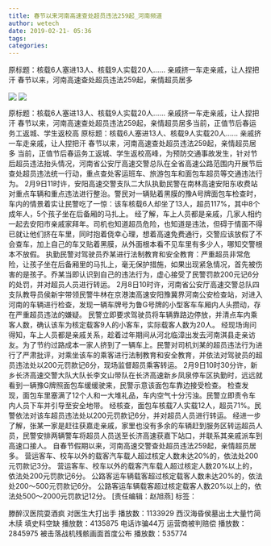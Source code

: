 ```yaml
---
title: 春节以来河南高速查处超员违法259起_河南频道
author: wetech
date: 2019-02-21- 05:36
tags: 
categories: 
---
```

原标题：核载6人塞进13人、核载9人实载20人…… 亲戚挤一车走亲戚，让人捏把汗 春节以来，河南高速查处超员违法259起，亲情超员居多
<!-- more -->
                
<img align="center" border="0" src="http://p3.ifengimg.com/a/2019_08/e22db14e1e161a5_size125_w400_h300.jpg" />
                
<img align="center" border="0" src="http://p2.ifengimg.com/a/2016/0810/204c433878d5cf9size1_w16_h16.png" />
            
原标题：核载6人塞进13人、核载9人实载20人…… 亲戚挤一车走亲戚，让人捏把汗 春节以来，河南高速查处超员违法259起，亲情超员居多当前，正值节后春运务工返城、学生返校高
原标题：核载6人塞进13人、核载9人实载20人…… 亲戚挤一车走亲戚，让人捏把汗 春节以来，河南高速查处超员违法259起，亲情超员居多
当前，正值节后春运务工返城、学生返校高峰，为预防交通事故发生，针对节后超员违法抬头情况，河南省公安厅高速交警总队在全省高速公路范围内开展节后查处超员违法统一行动，重点查处客运班车、旅游包车和面包车超员等交通违法行为。
2月9日11时许，安阳高速交警支队二大队执勤民警在南林高速安阳东收费站对重点车辆和重点违法进行整治。警民对一辆贴着黑膜的豫A号牌面包车检查时，车内的情景着实让民警吃了一惊：该车核载6人却坐了13人，超员117%，其中8个成年人，5个孩子坐在后备厢的马扎上。
经了解，车上人员都是亲戚，几家人相约一起去安阳市亲戚家拜年。司机也知道超员危险，也知道是违法，但碍于情面不得已就让他们挤在车里，同时抱着侥幸心理，想着高速免费通行，交警应该放假了不会查车，加上自己的车又贴着黑膜，从外面根本看不见车里有多少人，哪知交警根本不放假。
执勤民警对驾驶员乔某进行法制教育和安全教育：严重超员非常危险，让孩子坐在后备厢里的马扎上，毫无保护措施，如果出现紧急情况，首先被伤害的是孩子。乔某当即认识到自己的违法行为，虚心接受了民警罚款200元记6分的处罚，并对超员人员进行转运。
2月8日10时许，河南省公安厅高速交警总队四支队教导员侯新宇带领民警牛林在京港澳高速安阳豫冀界河南公安检查站，对进入河南的车辆进行检查，发现一辆车牌号为鲁G号牌的小型客车车厢内人头攒动，存在严重超员违法的嫌疑。
民警立即要求驾驶员将车辆靠路边停放，并清点车内乘客人数，确认该车为核定载客9人的小客车，实际载客人数为20人。
经现场询问得知，车上人员都是亲戚关系，趁着过年期间从河北临漳出发去河南淇县走亲访友。为了节约过路成本一家人挤到了一辆车上。民警对司机刘某的超员违法行为进行了严肃批评，对乘坐该车的乘客进行法制教育和安全教育，并依法对驾驶员的超员违法处以200元罚款记6分，现场监督超员乘客转运。
2月9日10时30分许，新乡长济高速交警大队大队长李文山带队在长济高速新乡凤泉停车区执勤时，远远就看到一辆豫G牌照面包车缓缓驶来，民警示意该面包车靠边接受检查。
检查发现，面包车里塞满了12个人和一大堆礼品，车内空气十分污浊。民警立即责令车内人员下车并引导至安全地带。
经核查，面包车核载7人实载12人，超员71%。民警依法对该车超员违法处以200元罚款记6分，并对超员人员进行转运。
经进一步了解，张某一家是赶往获嘉走亲戚，家里也没有多余的车辆赶到服务区转运超员人员，民警安排两辆警车将超员人员送至长济高速获嘉下站口，并联系其亲戚派车到高速口接人。
自春节假期以来，河南高速交警查处超员违法259起，亲情超员居多。
营运客车、校车以外的载客汽车载人超过核定人数未达20%的，依法处200元罚款记3分。
营运客车、校车以外的载客汽车载人超过核定人数20%以上的，依法处200元罚款记6分。
公路客运车辆载客超过核定载客人数未达20%的，依法处200～500元罚款记6分。
公路客运车辆载客超过核定载客人数20%以上的，依法处500～2000元罚款记12分。
[责任编辑：赵旭燕]
标签：
 
             
滕醉汉医院耍酒疯 对医生大打出手
播放数：1133929
西汉海昏侯墓出土大量竹简木牍 填史料空缺
播放数：4135875
电话诈骗44万 运营商被判赔偿
播放数：2845975
被击落战机残骸画面首度公布
播放数：535774
